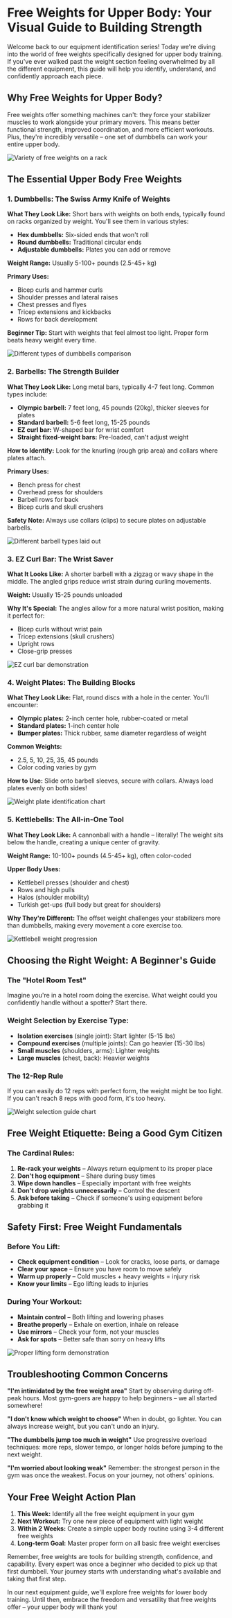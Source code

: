 # Free Weights for Upper Body: Your Visual Guide to Building Strength

Welcome back to our equipment identification series! Today we're diving into the world of free weights specifically designed for upper body training. If you've ever walked past the weight section feeling overwhelmed by all the different equipment, this guide will help you identify, understand, and confidently approach each piece.

## Why Free Weights for Upper Body?

Free weights offer something machines can't: they force your stabilizer muscles to work alongside your primary movers. This means better functional strength, improved coordination, and more efficient workouts. Plus, they're incredibly versatile – one set of dumbbells can work your entire upper body.

![Variety of free weights on a rack](/images/knowledge-base/a47ac10b-58cc-4372-a567-0e02b2c3d480/free-weights-overview.png)

## The Essential Upper Body Free Weights

### 1. Dumbbells: The Swiss Army Knife of Weights

**What They Look Like:** Short bars with weights on both ends, typically found on racks organized by weight. You'll see them in various styles:
- **Hex dumbbells:** Six-sided ends that won't roll
- **Round dumbbells:** Traditional circular ends
- **Adjustable dumbbells:** Plates you can add or remove

**Weight Range:** Usually 5-100+ pounds (2.5-45+ kg)

**Primary Uses:**
- Bicep curls and hammer curls
- Shoulder presses and lateral raises
- Chest presses and flyes
- Tricep extensions and kickbacks
- Rows for back development

**Beginner Tip:** Start with weights that feel almost too light. Proper form beats heavy weight every time.

![Different types of dumbbells comparison](/images/knowledge-base/a47ac10b-58cc-4372-a567-0e02b2c3d480/dumbbell-types-comparison.png)

### 2. Barbells: The Strength Builder

**What They Look Like:** Long metal bars, typically 4-7 feet long. Common types include:
- **Olympic barbell:** 7 feet long, 45 pounds (20kg), thicker sleeves for plates
- **Standard barbell:** 5-6 feet long, 15-25 pounds
- **EZ curl bar:** W-shaped bar for wrist comfort
- **Straight fixed-weight bars:** Pre-loaded, can't adjust weight

**How to Identify:** Look for the knurling (rough grip area) and collars where plates attach.

**Primary Uses:**
- Bench press for chest
- Overhead press for shoulders
- Barbell rows for back
- Bicep curls and skull crushers

**Safety Note:** Always use collars (clips) to secure plates on adjustable barbells.

![Different barbell types laid out](/images/knowledge-base/a47ac10b-58cc-4372-a567-0e02b2c3d480/barbell-types-display.png)

### 3. EZ Curl Bar: The Wrist Saver

**What It Looks Like:** A shorter barbell with a zigzag or wavy shape in the middle. The angled grips reduce wrist strain during curling movements.

**Weight:** Usually 15-25 pounds unloaded

**Why It's Special:** The angles allow for a more natural wrist position, making it perfect for:
- Bicep curls without wrist pain
- Tricep extensions (skull crushers)
- Upright rows
- Close-grip presses

![EZ curl bar demonstration](/images/knowledge-base/a47ac10b-58cc-4372-a567-0e02b2c3d480/ez-curl-bar-angles.png)

### 4. Weight Plates: The Building Blocks

**What They Look Like:** Flat, round discs with a hole in the center. You'll encounter:
- **Olympic plates:** 2-inch center hole, rubber-coated or metal
- **Standard plates:** 1-inch center hole
- **Bumper plates:** Thick rubber, same diameter regardless of weight

**Common Weights:**
- 2.5, 5, 10, 25, 35, 45 pounds
- Color coding varies by gym

**How to Use:** Slide onto barbell sleeves, secure with collars. Always load plates evenly on both sides!

![Weight plate identification chart](/images/knowledge-base/a47ac10b-58cc-4372-a567-0e02b2c3d480/weight-plates-guide.png)

### 5. Kettlebells: The All-in-One Tool

**What They Look Like:** A cannonball with a handle – literally! The weight sits below the handle, creating a unique center of gravity.

**Weight Range:** 10-100+ pounds (4.5-45+ kg), often color-coded

**Upper Body Uses:**
- Kettlebell presses (shoulder and chest)
- Rows and high pulls
- Halos (shoulder mobility)
- Turkish get-ups (full body but great for shoulders)

**Why They're Different:** The offset weight challenges your stabilizers more than dumbbells, making every movement a core exercise too.

![Kettlebell weight progression](/images/knowledge-base/a47ac10b-58cc-4372-a567-0e02b2c3d480/kettlebell-sizes.png)

## Choosing the Right Weight: A Beginner's Guide

### The "Hotel Room Test"
Imagine you're in a hotel room doing the exercise. What weight could you confidently handle without a spotter? Start there.

### Weight Selection by Exercise Type:
- **Isolation exercises** (single joint): Start lighter (5-15 lbs)
- **Compound exercises** (multiple joints): Can go heavier (15-30 lbs)
- **Small muscles** (shoulders, arms): Lighter weights
- **Large muscles** (chest, back): Heavier weights

### The 12-Rep Rule
If you can easily do 12 reps with perfect form, the weight might be too light. If you can't reach 8 reps with good form, it's too heavy.

![Weight selection guide chart](/images/knowledge-base/a47ac10b-58cc-4372-a567-0e02b2c3d480/weight-selection-chart.png)

## Free Weight Etiquette: Being a Good Gym Citizen

### The Cardinal Rules:
1. **Re-rack your weights** – Always return equipment to its proper place
2. **Don't hog equipment** – Share during busy times
3. **Wipe down handles** – Especially important with free weights
4. **Don't drop weights unnecessarily** – Control the descent
5. **Ask before taking** – Check if someone's using equipment before grabbing it

## Safety First: Free Weight Fundamentals

### Before You Lift:
- **Check equipment condition** – Look for cracks, loose parts, or damage
- **Clear your space** – Ensure you have room to move safely
- **Warm up properly** – Cold muscles + heavy weights = injury risk
- **Know your limits** – Ego lifting leads to injuries

### During Your Workout:
- **Maintain control** – Both lifting and lowering phases
- **Breathe properly** – Exhale on exertion, inhale on release
- **Use mirrors** – Check your form, not your muscles
- **Ask for spots** – Better safe than sorry on heavy lifts

![Proper lifting form demonstration](/images/knowledge-base/a47ac10b-58cc-4372-a567-0e02b2c3d480/safety-form-guide.png)

## Troubleshooting Common Concerns

**"I'm intimidated by the free weight area"**
Start by observing during off-peak hours. Most gym-goers are happy to help beginners – we all started somewhere!

**"I don't know which weight to choose"**
When in doubt, go lighter. You can always increase weight, but you can't undo an injury.

**"The dumbbells jump too much in weight"**
Use progressive overload techniques: more reps, slower tempo, or longer holds before jumping to the next weight.

**"I'm worried about looking weak"**
Remember: the strongest person in the gym was once the weakest. Focus on your journey, not others' opinions.

## Your Free Weight Action Plan

1. **This Week:** Identify all the free weight equipment in your gym
2. **Next Workout:** Try one new piece of equipment with light weight
3. **Within 2 Weeks:** Create a simple upper body routine using 3-4 different free weights
4. **Long-term Goal:** Master proper form on all basic free weight exercises

Remember, free weights are tools for building strength, confidence, and capability. Every expert was once a beginner who decided to pick up that first dumbbell. Your journey starts with understanding what's available and taking that first step.

In our next equipment guide, we'll explore free weights for lower body training. Until then, embrace the freedom and versatility that free weights offer – your upper body will thank you!